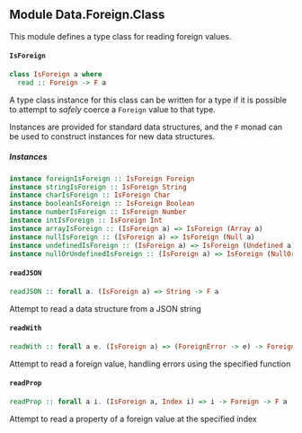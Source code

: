 ## Module Data.Foreign.Class

This module defines a type class for reading foreign values.

#### `IsForeign`

``` purescript
class IsForeign a where
  read :: Foreign -> F a
```

A type class instance for this class can be written for a type if it
is possible to attempt to _safely_ coerce a `Foreign` value to that
type.

Instances are provided for standard data structures, and the `F` monad
can be used to construct instances for new data structures.

##### Instances
``` purescript
instance foreignIsForeign :: IsForeign Foreign
instance stringIsForeign :: IsForeign String
instance charIsForeign :: IsForeign Char
instance booleanIsForeign :: IsForeign Boolean
instance numberIsForeign :: IsForeign Number
instance intIsForeign :: IsForeign Int
instance arrayIsForeign :: (IsForeign a) => IsForeign (Array a)
instance nullIsForeign :: (IsForeign a) => IsForeign (Null a)
instance undefinedIsForeign :: (IsForeign a) => IsForeign (Undefined a)
instance nullOrUndefinedIsForeign :: (IsForeign a) => IsForeign (NullOrUndefined a)
```

#### `readJSON`

``` purescript
readJSON :: forall a. (IsForeign a) => String -> F a
```

Attempt to read a data structure from a JSON string

#### `readWith`

``` purescript
readWith :: forall a e. (IsForeign a) => (ForeignError -> e) -> Foreign -> Either e a
```

Attempt to read a foreign value, handling errors using the specified function

#### `readProp`

``` purescript
readProp :: forall a i. (IsForeign a, Index i) => i -> Foreign -> F a
```

Attempt to read a property of a foreign value at the specified index


